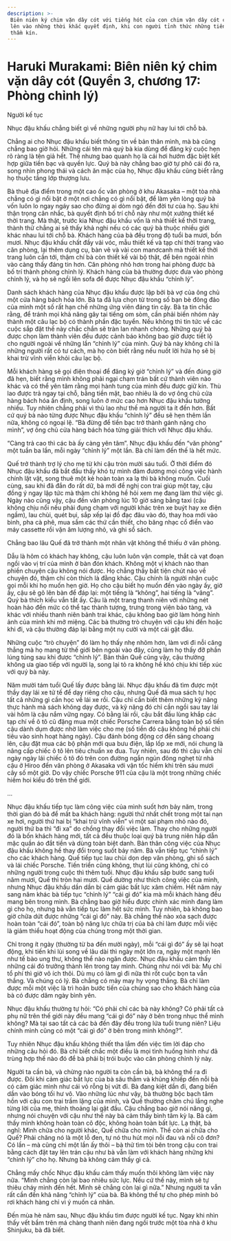 ```yaml
---
description: >-
 Biên niên ký chim vặn dây cót với tiếng hót của con chim vặn dây cót chỉ vang
 lên vào những thời khắc quyết định, khi con người tỉnh thức những tiếng lòng
 thầm kín.
---
```


# Haruki Murakami: Biên niên ký chim vặn dây cót (Quyển 3, chương 17: Phòng chỉnh lý)

Người kế tục

Nhục đậu khấu chẳng biết gì về những người phụ nữ hay lui tới chỗ bà.

Chẳng ai cho Nhục đậu khấu biết thông tin về bản thân mình, mà bà cũng chẳng bao giờ hỏi. Những cái tên mà quý bà kia dùng để đăng ký cuộc hẹn rõ ràng là tên giả hết. Thế nhưng bao quanh họ là cái hơi hướm đặc biệt kết hợp giữa tiền bạc và quyền lực. Quý bà này chẳng bao giờ tự phô cái đó ra, song nhìn phong thái và cách ăn mặc của họ, Nhục đậu khấu cũng biết rằng họ thuộc tầng lớp thượng lưu.

Bà thuê địa điểm trong một cao ốc văn phòng ở khu Akasaka – một tòa nhà chẳng có gì nổi bật ở một nơi chẳng có gì nổi bật, để làm yên lòng quý bà vốn luôn lo ngay ngáy sao cho đừng ai dòm ngó đến đời tư của họ. Sau khi thận trọng cân nhắc, bà quyết định bố trí chỗ này như một xưởng thiết kế thời trang. Mà thật, trước kia Nhục đậu khấu vốn là nhà thiết kế thời trang, thành thử chẳng ai sẽ thấy khả nghi nếu có các quý bà thuộc nhiều giới khác nhau lui tới chỗ bà. Khách hàng của bà đều trong độ tuổi ba mươi, bốn mươi. Nhục đậu khấu chất đầy vải vóc, mẫu thiết kế và tạp chí thời trang vào căn phòng, lại thêm dụng cụ, bàn vẽ và vài con manơcanh mà thiết kế thời trang luôn cần tới, thậm chí bà còn thiết kế vài bộ thật, để bên ngoài nhìn vào càng thấy đáng tin hơn. Căn phòng nhỏ hơn trong hai phòng được bà bố trí thành phòng chỉnh lý. Khách hàng của bà thường được đưa vào phòng chỉnh lý, và họ sẽ ngồi lên sofa để được Nhục đậu khấu “chỉnh lý”.

Danh sách khách hàng của Nhục đậu khấu được lập bởi bà vợ của ông chủ một cửa hàng bách hóa lớn. Bà ta đã lựa chọn từ trong số bạn bè đông đảo của mình một số rất hạn chế những ứng viên đáng tin cậy. Bà ta tin chắc rằng, để tránh mọi khả năng gây tai tiếng om sòm, cần phải biến nhóm này thành một câu lạc bộ có thành phần đặc tuyển. Nếu không thì tin tức về các cuộc sắp đặt thế này chắc chắn sẽ tràn lan nhanh chóng. Những quý bà được chọn làm thành viên đều được cảnh báo không bao giờ được tiết lộ cho người ngoài về những lần “chỉnh lý” của mình. Quý bà này không chỉ là những người rất có tư cách, mà họ còn biết rằng nếu nuốt lời hứa họ sẽ bị khai trừ vĩnh viễn khỏi câu lạc bộ.

Mỗi khách hàng sẽ gọi điện thoại để đăng ký giờ “chỉnh lý” và đến đúng giờ đã hẹn, biết rằng mình không phải ngại chạm trán bất cứ thành viên nào khác và có thể yên tâm rằng mọi hành tung của mình đều được giữ kín. Thù lao được trả ngay tại chỗ, bằng tiền mặt, bao nhiêu là do vợ ông chủ cửa hàng bách hóa ấn định, song luôn ở mức cao hơn Nhục đậu khấu tưởng nhiều. Tuy nhiên chẳng phải vì thù lao như thế mà người ta ít đến hơn. Bất cứ quý bà nào từng được Nhục đậu khấu “chỉnh lý” đều sẽ hẹn thêm lần nữa, không có ngoại lệ. “Bà đừng để tiền bạc trở thành gánh nặng cho mình”, vợ ông chủ cửa hàng bách hóa từng giải thích với Nhục đậu khấu.

“Càng trả cao thì các bà ấy càng yên tâm”. Nhục đậu khấu đến “văn phòng” một tuần ba lần, mỗi ngày “chỉnh lý” một lần. Bà chỉ làm đến thế là hết mức.

Quế trở thành trợ lý cho mẹ từ khi cậu tròn mười sáu tuổi. Ở thời điểm đó Nhục đậu khấu đã bắt đầu thấy khó tự mình đảm đương mọi công việc hành chính lặt vặt, song thuê một kẻ hoàn toàn xa lạ thì bà không muốn. Cuối cùng, sau khi đã đắn đo rất dữ, bà mới đề nghị con trai giúp một tay, cậu đồng ý ngay lập tức mà thậm chí không hề hỏi xem mẹ đang làm thứ việc gì. Ngày nào cũng vậy, cậu đến văn phòng lúc 10 giờ sáng bằng taxi (cậu không chịu nổi nếu phải đụng chạm với người khác trên xe buýt hay xe điện ngầm), lau chùi, quét bụi, sắp xếp lại đồ đạc đâu vào đó, thay hoa mới vào bình, pha cà phê, mua sắm các thứ cần thiết, cho băng nhạc cổ điển vào máy cassette rồi vặn âm lượng nhỏ, và ghi sổ sách.

Chẳng bao lâu Quế đã trở thành một nhân vật không thể thiếu ở văn phòng.

Dẫu là hôm có khách hay không, cậu luôn luôn vận comple, thắt cà vạt đoạn ngồi vào vị trí của mình ở bàn đón khách. Không một vị khách nào than phiền chuyện cậu không nói được. Họ chẳng thấy bất tiện chút nào về chuyện đó, thậm chí còn thích là đằng khác. Cậu chính là người nhận cuộc gọi mỗi khi họ muốn hẹn giờ. Họ cho cậu biết họ muốn đến vào ngày ấy, giờ ấy, cậu sẽ gõ lên bàn để đáp lại: một tiếng là “không”, hai tiếng là “vâng”. Quý bà thích kiểu vắn tắt ấy. Cậu là một trang thanh niên với những nét hoàn hảo đến mức có thể tạc thành tượng, trưng trong viện bảo tàng, và khác với nhiều thanh niên bảnh trai khác, cậu không bao giờ làm hỏng hình ảnh của mình khi mở miệng. Các bà thường trò chuyện với cậu khi đến hoặc khi đi, và cậu thường đáp lại bằng một nụ cười và một cái gật đầu.

Những cuộc “trò chuyện” đó làm họ thấy nhẹ nhõm hơn, làm vơi đi nỗi căng thẳng mà họ mang từ thế giới bên ngoài vào đây, cũng làm họ thấy đỡ phần lúng túng sau khi được “chỉnh lý”. Bản thân Quế cũng vậy, cậu thường không ưa giao tiếp với người lạ, song lại tỏ ra không hề khó chịu khi tiếp xúc với quý bà này.

Năm mười tám tuổi Quế lấy được bằng lái. Nhục đậu khấu đã tìm được một thầy dạy lái xe tử tế để dạy riêng cho cậu, nhưng Quế đã mua sách tự học tất cả những gì cần học về lái xe rồi. Cậu chỉ cần biết thêm những kỹ năng thực hành mà sách không dạy được, và kỹ năng đó chỉ cần ngồi sau tay lái vài hôm là cậu nắm vững ngay. Có bằng lái rồi, cậu bắt đầu lùng khắp các tạp chí về ô tô cũ đặng mua một chiếc Porsche Carrera bằng toàn bộ số tiền cậu dành dụm được nhờ làm việc cho mẹ (số tiền đó cậu không hề phải chi tiêu vào sinh hoạt hàng ngày). Cậu đánh bóng động cơ đến sáng choang lên, cậu đặt mua các bộ phận mới qua bưu điện, lắp lốp xe mới, nói chung là nâng cấp chiếc ô tô lên tiêu chuẩn xe đua. Tuy nhiên, sau đó thì cậu vẫn chỉ ngày ngày lái chiếc ô tô đó trên con đường ngắn ngủn đông nghẹt từ nhà cậu ở Hiroo đến văn phòng ở Akasaka với vận tốc hiếm khi trên sáu mươi cây số một giờ. Do vậy chiếc Porsche 911 của cậu là một trong những chiếc hiếm hoi kiểu đó trên thế giới.

…

Nhục đậu khấu tiếp tục làm công việc của mình suốt hơn bảy năm, trong thời gian đó bà để mất ba khách hàng: người thứ nhất chết trong một tai nạn xe hơi, người thứ hai bị “khai trừ vĩnh viễn” vì một sai phạm nhỏ nào đó, người thứ ba thì “đi xa” do chồng thay đổi việc làm. Thay cho những người đó là bốn khách hàng mới, tất cả đều thuộc loại quý bà trung niên hấp dẫn mặc quần áo đắt tiền và dùng toàn biệt danh. Bản thân công việc của Nhục đậu khấu không hề thay đổi trong suốt bảy năm. Bà vẫn tiếp tục “chỉnh lý” cho các khách hàng. Quế tiếp tục lau chùi dọn dẹp văn phòng, ghi sổ sách và lái chiếc Porsche. Tiến triển cũng không, thụt lùi cũng không, chỉ có những người trong cuộc thì thêm tuổi. Nhục đậu khấu sắp bước sang tuổi năm mươi, Quế thì tròn hai mươi. Quế dường như thích công việc của mình, nhưng Nhục đậu khấu dần dần bị cảm giác bất lực xâm chiếm. Hết năm này sang năm khác bà tiếp tục “chỉnh lý” “cái gì đó” kia mà mỗi khách hàng đều mang bên trong mình. Bà chẳng bao giờ hiểu được chính xác mình đang làm gì cho họ, nhưng bà vẫn tiếp tục làm hết sức mình. Tuy nhiên, bà không bao giờ chữa dứt được những “cái gì đó” này. Bà chẳng thể nào xóa sạch được hoàn toàn “cái đó”, toàn bộ năng lực chữa trị của bà chỉ làm được mỗi việc là giảm thiểu hoạt động của chúng trong một thời gian.

Chỉ trong ít ngày (thường từ ba đến mười ngày), mỗi “cái gì đó” ấy sẽ lại hoạt động, khi tiến khi lùi song về lâu dài thì ngày một lớn ra, ngày một mạnh lên như tế bào ung thư, không thể nào ngăn được. Nhục đậu khấu cảm thấy những cái đó trưởng thành lên trong tay mình. Chúng như nói với bà: Mụ chỉ tổ phí thì giờ vô ích thôi. Dù mụ có làm gì đi nữa thì rốt cuộc bọn ta vẫn thắng. Và chúng có lý. Bà chẳng có mảy may hy vọng thắng. Bà chỉ làm được mỗi một việc là trì hoãn bước tiến của chúng sao cho khách hàng của bà có được dăm ngày bình yên.

Nhục đậu khấu thường tự hỏi: “Có phải chỉ các bà này không? Có phải tất cả phụ nữ trên thế giới này đều mang “cái gì đó” này ở bên trong nhục thể mình không? Mà tại sao tất cả các bà đến đây đều trong lứa tuổi trung niên? Liệu chính mình cũng có một “cái gì đó” ở bên trong mình không?”.

Tuy nhiên Nhục đậu khấu không thiết tha lắm đến việc tìm lời đáp cho những câu hỏi đó. Bà chỉ biết chắc một điều là mọi tình huống hình như đã trùng hợp thế nào đó để bà phải bị trói buộc vào căn phòng chỉnh lý này.

Người ta cần bà, và chừng nào người ta còn cần bà, bà không thể ra đi được. Đôi khi cảm giác bất lực của bà sâu thẳm và khủng khiếp đến nỗi bà có cảm giác mình như cái vỏ rỗng bị vứt đi. Bà đang kiệt dần đi, đang biến dần vào bóng tối hư vô. Vào những lúc như vậy, bà thường bộc bạch tâm hồn với cậu con trai trầm lặng của mình, và Quế thường chăm chú lắng nghe từng lời của mẹ, thỉnh thoảng lại gật đầu. Cậu chẳng bao giờ nói năng gì, nhưng nói chuyện với cậu như thế này bà cảm thấy bình tâm kỳ lạ. Bà cảm thấy mình không hoàn toàn cô độc, không hoàn toàn bất lực. Lạ thật, bà nghĩ: Mình chữa cho người khác, Quế chữa cho mình. Thế còn ai chữa cho Quế? Phải chăng nó là một lỗ đen, tự nó thu hút mọi nỗi đau và nỗi cô đơn? Có lần – mà cũng chỉ một lần ấy thôi – bà thử tìm tòi bên trong cậu con trai bằng cách đặt tay lên trán cậu như bà vẫn làm với khách hàng những khi “chỉnh lý” cho họ. Nhưng bà không cảm thấy gì cả.

Chẳng mấy chốc Nhục đậu khấu cảm thấy muốn thôi không làm việc này nữa. “Mình chẳng còn lại bao nhiêu sức lực. Nếu cứ thế này, mình sẽ tự thiêu cháy mình đến hết. Mình sẽ chẳng còn lại gì nữa.” Nhưng người ta vẫn rất cần đến khả năng “chỉnh lý” của bà. Bà không thể tự cho phép mình bỏ rơi khách hàng chỉ vì ý muốn cá nhân.

Đến mùa hè năm sau, Nhục đậu khấu tìm được người kế tục. Ngay khi nhìn thấy vết bầm trên má chàng thanh niên đang ngồi trước một tòa nhà ở khu Shinjuku, bà đã biết.
